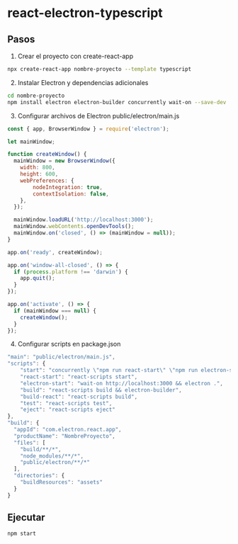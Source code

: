 # react-electron-typescript
## Pasos
1. Crear el proyecto con create-react-app
```bash
npx create-react-app nombre-proyecto --template typescript
```
2. Instalar Electron y dependencias adicionales
```bash
cd nombre-proyecto
npm install electron electron-builder concurrently wait-on --save-dev
```

3. Configurar archivos de Electron
public/electron/main.js
```javascript
const { app, BrowserWindow } = require('electron');

let mainWindow;

function createWindow() {
  mainWindow = new BrowserWindow({
    width: 800,
    height: 600,
    webPreferences: {
        nodeIntegration: true,
        contextIsolation: false,
    },
  });

  mainWindow.loadURL('http://localhost:3000');
  mainWindow.webContents.openDevTools();
  mainWindow.on('closed', () => (mainWindow = null));
}

app.on('ready', createWindow);

app.on('window-all-closed', () => {
  if (process.platform !== 'darwin') {
    app.quit();
  }
});

app.on('activate', () => {
  if (mainWindow === null) {
    createWindow();
  }
});
```

4. Configurar scripts en package.json
```javascript
"main": "public/electron/main.js",
"scripts": {
    "start": "concurrently \"npm run react-start\" \"npm run electron-start\"",
    "react-start": "react-scripts start",
    "electron-start": "wait-on http://localhost:3000 && electron .",
    "build": "react-scripts build && electron-builder",
    "build-react": "react-scripts build",
    "test": "react-scripts test",
    "eject": "react-scripts eject"
},
"build": {
  "appId": "com.electron.react.app",
  "productName": "NombreProyecto",
  "files": [
    "build/**/*",
    "node_modules/**/*",
    "public/electron/**/*"
  ],
  "directories": {
    "buildResources": "assets"
  }
}
```

## Ejecutar
```bash
npm start
```

##